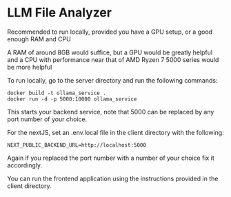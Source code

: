
# LLM File Analyzer

Recommended to run locally, provided you have a GPU setup, or a good enough RAM and CPU

A RAM of around 8GB would suffice, but a GPU would be greatly helpful and a CPU with performance near that of AMD Ryzen 7 5000 series would be more helpful

To run locally, go to the server directory and run the following commands:
```
docker build -t ollama_service .
docker run -d -p 5000:10000 ollama_service
```
This starts your backend service, note that 5000 can be replaced by any port number of your choice.

For the nextJS, set an .env.local file in the client directory with the following:
```
NEXT_PUBLIC_BACKEND_URL=http://localhost:5000
```
Again if you replaced the port number with a number of your choice fix it accordingly.

You can run the frontend application using the instructions provided in the client directory.
